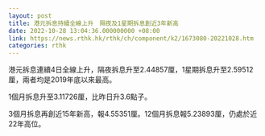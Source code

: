 ```yaml
---
layout: post
title: 港元拆息持續全線上升　隔夜及1星期拆息創近3年新高
date: 2022-10-28 13:04:36.000000000 +08:00
link: https://news.rthk.hk/rthk/ch/component/k2/1673080-20221028.htm
categories: rthk
---
```


港元拆息連續4日全線上升，隔夜拆息升至2.44857厘，1星期拆息升至2.59512厘，兩者均是2019年底以來最高。

1個月拆息升至3.11726厘，比昨日升3.6點子。

3個月拆息再創近15年新高，報4.55351厘。12個月拆息報5.23893厘，仍處於近22年高位。
